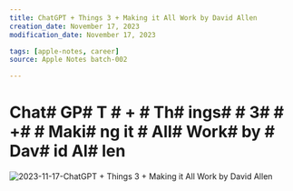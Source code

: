 ```yaml
---
title: ChatGPT + Things 3 + Making it All Work by David Allen
creation_date: November 17, 2023
modification_date: November 17, 2023

tags: [apple-notes, career]
source: Apple Notes batch-002

---
```



# Chat# GP# T # + # Th# ings#  # 3#  # +#  # Maki# ng it # All#  Work#  by # Dav# id Al# len

![2023-11-17-ChatGPT + Things 3 + Making it All Work by David Allen](images/2023-11-17-ChatGPT%20+%20Things%203%20+%20Making%20it%20All%20Work%20by%20David%20Allen.jpeg)


